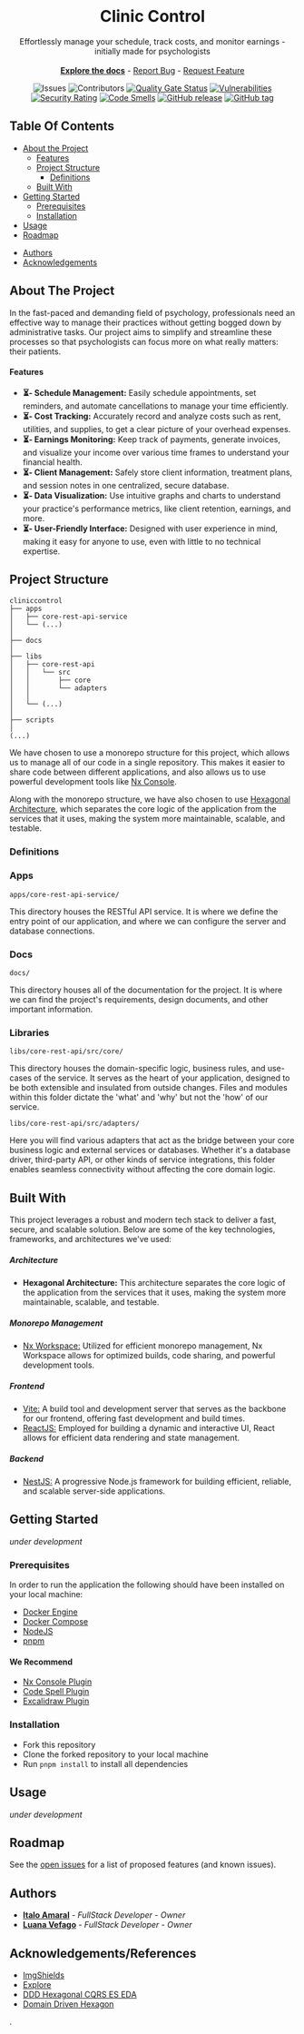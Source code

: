 <br/>
<p align="center">
  <!-- <a href="https://github.com/italoRAmaral/cliniccontrol">
    <img src="images/logo.png" alt="Logo" width="80" height="80">
  </a> -->

  <h1 align="center">Clinic Control</h3>

  <p align="center">
    Effortlessly manage your schedule, track costs, and monitor earnings - initially made for psychologists
    <br/>
    <br/>
    <a href="https://github.com/ItaloRAmaral/cliniccontrol/tree/main/docs"><strong>Explore the docs</strong></a>
    -
    <a href="https://github.com/italoRAmaral/cliniccontrol/issues">Report Bug</a>
    -
    <a href="https://github.com/italoRAmaral/cliniccontrol/issues">Request Feature</a>
  </p>
</p>

<div align="center">

![Issues](https://img.shields.io/github/issues/italoRAmaral/cliniccontrol) ![Contributors](https://img.shields.io/github/contributors/italoRAmaral/cliniccontrol?color=dark-green) [![Quality Gate Status](https://sonarcloud.io/api/project_badges/measure?project=ItaloRAmaral_cliniccontrol&metric=alert_status)](https://sonarcloud.io/summary/new_code?id=ItaloRAmaral_cliniccontrol) [![Vulnerabilities](https://sonarcloud.io/api/project_badges/measure?project=ItaloRAmaral_cliniccontrol&metric=vulnerabilities)](https://sonarcloud.io/summary/new_code?id=ItaloRAmaral_cliniccontrol) [![Security Rating](https://sonarcloud.io/api/project_badges/measure?project=ItaloRAmaral_cliniccontrol&metric=security_rating)](https://sonarcloud.io/summary/new_code?id=ItaloRAmaral_cliniccontrol) [![Code Smells](https://sonarcloud.io/api/project_badges/measure?project=ItaloRAmaral_cliniccontrol&metric=code_smells)](https://sonarcloud.io/summary/new_code?id=ItaloRAmaral_cliniccontrol) [![GitHub release](https://img.shields.io/github/release/italoRAmaral/cliniccontrol?include_prereleases=&sort=semver&color=green)](https://github.com/italoRAmaral/cliniccontrol/releases/) [![GitHub tag](https://img.shields.io/github/tag/italoRAmaral/cliniccontrol?include_prereleases=&sort=semver&color=green)](https://github.com/italoRAmaral/cliniccontrol/releases/)

</div>

## Table Of Contents

- [About the Project](#about-the-project)
  - [Features](#features)
  - [Project Structure](#project-structure)
    - [Definitions](#definitions)
  - [Built With](#built-with)
- [Getting Started](#getting-started)
  - [Prerequisites](#prerequisites)
  - [Installation](#installation)
- [Usage](#usage)
- [Roadmap](#roadmap)
<!-- - [Contributing](#contributing)
- [License](#license) -->
- [Authors](#authors)
- [Acknowledgements](#acknowledgements)

## About The Project

<!-- ![Screen Shot](images/screenshot.png) -->

In the fast-paced and demanding field of psychology, professionals need an effective way to manage their practices without getting bogged down by administrative tasks. Our project aims to simplify and streamline these processes so that psychologists can focus more on what really matters: their patients.

#### Features

- <b>⏳- Schedule Management:</b> Easily schedule appointments, set reminders, and automate cancellations to manage your time efficiently.
- <b>⏳- Cost Tracking:</b> Accurately record and analyze costs such as rent, utilities, and supplies, to get a clear picture of your overhead expenses.
- <b>⏳- Earnings Monitoring:</b> Keep track of payments, generate invoices, and visualize your income over various time frames to understand your financial health.
- <b>⏳- Client Management:</b> Safely store client information, treatment plans, and session notes in one centralized, secure database.
- <b>⏳- Data Visualization:</b> Use intuitive graphs and charts to understand your practice's performance metrics, like client retention, earnings, and more.
- <b>⏳- User-Friendly Interface:</b> Designed with user experience in mind, making it easy for anyone to use, even with little to no technical expertise.

## Project Structure

```
cliniccontrol
├── apps
│   ├── core-rest-api-service
│   └── (...)
│
├── docs
│
├── libs
│   ├── core-rest-api
│   │   └── src
│   │       ├── core
│   │       └── adapters
│   │
│   └── (...)
│
├── scripts
│
(...)
```

We have chosen to use a monorepo structure for this project, which allows us to manage all of our code in a single repository. This makes it easier to share code between different applications, and also allows us to use powerful development tools like [Nx Console](https://nx.dev/latest/react/getting-started/console).

Along with the monorepo structure, we have also chosen to use [Hexagonal Architecture](https://github.com/Sairyss/domain-driven-hexagon), which separates the core logic of the application from the services that it uses, making the system more maintainable, scalable, and testable.

### Definitions

### Apps

`apps/core-rest-api-service/`

This directory houses the RESTful API service. It is where we define the entry point of our application, and where we can configure the server and database connections.

### Docs

`docs/`

This directory houses all of the documentation for the project. It is where we can find the project's requirements, design documents, and other important information.

### Libraries

`libs/core-rest-api/src/core/`

This directory houses the domain-specific logic, business rules, and use-cases of the service. It serves as the heart of your application, designed to be both extensible and insulated from outside changes. Files and modules within this folder dictate the 'what' and 'why' but not the 'how' of our service.

`libs/core-rest-api/src/adapters/`

Here you will find various adapters that act as the bridge between your core business logic and external services or databases. Whether it's a database driver, third-party API, or other kinds of service integrations, this folder enables seamless connectivity without affecting the core domain logic.

## Built With

This project leverages a robust and modern tech stack to deliver a fast, secure, and scalable solution. Below are some of the key technologies, frameworks, and architectures we've used:

##### Architecture

- <b>Hexagonal Architecture:</b> This architecture separates the core logic of the application from the services that it uses, making the system more maintainable, scalable, and testable.

##### Monorepo Management

- [Nx Workspace:](https://nx.dev) Utilized for efficient monorepo management, Nx Workspace allows for optimized builds, code sharing, and powerful development tools.

##### Frontend

- [Vite:](https://vitejs.dev/guide/) A build tool and development server that serves as the backbone for our frontend, offering fast development and build times.
- [ReactJS:](https://react.dev) Employed for building a dynamic and interactive UI, React allows for efficient data rendering and state management.

##### Backend

- [NestJS:](https://nestjs.com) A progressive Node.js framework for building efficient, reliable, and scalable server-side applications.

## Getting Started

_under development_

### Prerequisites

In order to run the application the following should have been installed on your local machine:

- [Docker Engine](https://docs.docker.com/engine/)
- [Docker Compose](https://docs.docker.com/compose/)
- [NodeJS](https://nodejs.org/en/)
- [pnpm](https://pnpm.io/)

#### We Recommend

- [Nx Console Plugin](https://nx.dev/latest/react/getting-started/console)
- [Code Spell Plugin](https://marketplace.visualstudio.com/items?itemName=streetsidesoftware.code-spell-checker)
- [Excalidraw Plugin](https://marketplace.visualstudio.com/items?itemName=ViktorQvarfordt.vscode-excalidraw)

### Installation

- Fork this repository
- Clone the forked repository to your local machine
- Run `pnpm install` to install all dependencies

## Usage

_under development_

## Roadmap

See the [open issues](https://github.com/italoRAmaral/cliniccontrol/issues) for a list of proposed features (and known issues).

<!-- ## Contributing

_under development_

### Creating A Pull Request

_under development_ -->

<!-- ## License

Distributed under the MIT License. See [LICENSE](https://github.com/italoRAmaral/cliniccontrol/blob/main/LICENSE.md) for more information. -->

## Authors

- **[Italo Amaral](https://github.com/italoRAmaral)** - _FullStack Developer_ - _Owner_
- **[Luana Vefago](https://github.com/luanavfg)** - _FullStack Developer_ - _Owner_

## Acknowledgements/References

- [ImgShields](https://shields.io/)
- [Explore](https://github.com/amaralc/explore)
- [DDD Hexagonal CQRS ES EDA](https://github.com/bitloops/ddd-hexagonal-cqrs-es-eda)
- [Domain Driven Hexagon](https://github.com/Sairyss/domain-driven-hexagon)

.
